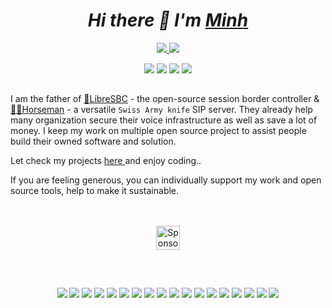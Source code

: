 <h1 align="center">
  <em> Hi there 👋 I'm <a href="https://hnimminh.github.io">Minh</a> </em>
</h1>
<!-- <a href="https://www.instagram.com/minh.n.h"> <img src="https://img.shields.io/badge/-INSTAGRAM-pink?style=for-the-badge&logo=Instagram"></a>-->
<p align="center"> 
  <a href="mailto:hnimminh@outlook.com">
    <img src="https://img.shields.io/badge/-EMAIL ME-d90000?style=for-the-badge&logo=microsoft-outlook">
  </a>
  <a href="https://www.linkedin.com/in/mnguyenhoang/">
    <img src="https://img.shields.io/badge/-LINKEDIN-blue?style=for-the-badge&logo=LinkedIn">
  </a>
</p>
<!--
  <a href="https://www.paypal.com/paypalme/hnimminh"> 
    <img src="https://img.shields.io/badge/-Donate-f1f1f1?style=for-the-badge&logo=paypal"> 
  </a> 
-->

<p align="center"> 
    <img src="https://img.shields.io/badge/-VOIP ENGINEER/ARCHITECT-white?style=for-the-badge">
    <img src="https://img.shields.io/badge/-XISTA-white?style=for-the-badge">
    <img src="https://img.shields.io/badge/-NETWORK ENGINEER-white?style=for-the-badge">
    <img src="https://img.shields.io/badge/-PHOTOGRAPHER-white?style=for-the-badge">
</p>
<!-- <h3 align="center"><a href="mailto:hnimminh@outlook.com">OPEN TO WORK </a></h3> -->
<h2></h2>

I am the father of <a href="https://github.com/hnimminh/libresbc">🗽LibreSBC</a> - the open-source session border controller & <a href="https://github.com/hnimminh/horseman">🏇🏼Horseman</a> - a versatile `Swiss Army knife` SIP server. They already help many organization secure their voice infrastructure as well as save a lot of money. I keep my work on multiple open source project to assist people build their owned software and solution.

Let check my projects <a href="https://github.com/hnimminh?tab=repositories"> here </a> and enjoy coding..

If you are feeling generous, you can individually support my work and open source tools, help to make it sustainable.
<br><br><br>

<p align="center">
  <a href="https://github.com/sponsors/hnimminh" target="_blank">
    <img src="https://img.shields.io/badge/🤍 Sponsor-EF2D5E?style=for-the-badge&logoColor=white&logo=_" height="38" alt="Sponsor">
  </a>
</p>
<br>

<h2></h2>
<p align="center"> 
  <img src="https://img.shields.io/badge/-Python-black?style=for-the-badge&logo=python">
  <img src="https://img.shields.io/badge/-Lua-black?style=for-the-badge&logo=lua">
  <img src="https://img.shields.io/badge/-Kamailio-black?style=for-the-badge&logo=kamailio">
  <img src="https://img.shields.io/badge/-FreeSWITCH-black?style=for-the-badge&logo=freeswitch">
  <img src="https://img.shields.io/badge/-RTPEngine-black?style=for-the-badge&logo=rtpengine">
  <img src="https://img.shields.io/badge/-Asterisk-black?style=for-the-badge&logo=asterisk">
  <img src="https://img.shields.io/badge/-Redis-black?style=for-the-badge&logo=redis">
  <img src="https://img.shields.io/badge/-MySQL-black?style=for-the-badge&logo=mysql">
  <img src="https://img.shields.io/badge/-Ansible-black?style=for-the-badge&logo=ansible">
  <img src="https://img.shields.io/badge/-Docker-black?style=for-the-badge&logo=docker">
  <img src="https://img.shields.io/badge/-Debian-black?style=for-the-badge&logo=debian">
  <img src="https://img.shields.io/badge/-CentOS-black?style=for-the-badge&logo=centos">
  <img src="https://img.shields.io/badge/-WireShark-black?style=for-the-badge&logo=wireshark">
  <img src="https://img.shields.io/badge/-NFTable-black?style=for-the-badge&logo=nftable">
  <img src="https://img.shields.io/badge/-Nginx-black?style=for-the-badge&logo=nginx">
  <img src="https://img.shields.io/badge/-Go-black?style=for-the-badge&logo=go">
  <img src="https://img.shields.io/badge/-Cisco-black?style=for-the-badge&logo=cisco">
  <img src="https://img.shields.io/badge/-...-black?style=for-the-badge&logo=Kubernetes">
</p>

<!--
<p align="center"> 
  <img src="https://img.shields.io/badge/-Python-ffd700?style=for-the-badge&logo=python">
  <img src="https://img.shields.io/badge/-Lua-00005f?style=for-the-badge&logo=lua">
  <img src="https://img.shields.io/badge/-Kamailio-00af87?style=for-the-badge&logo=kamailio">
  <img src="https://img.shields.io/badge/-FreeSWITCH-5f87af?style=for-the-badge&logo=freeswitch">
  <img src="https://img.shields.io/badge/-RTPEngine-af005f?style=for-the-badge&logo=rtpengine">
  <img src="https://img.shields.io/badge/-Asterisk-ffaf00?style=for-the-badge&logo=asterisk">
  <img src="https://img.shields.io/badge/-Redis-e4e4e4?style=for-the-badge&logo=redis">
  <img src="https://img.shields.io/badge/-MySQL-005faf?style=for-the-badge&logo=mysql">
  <img src="https://img.shields.io/badge/-Ansible-d70000?style=for-the-badge&logo=ansible">
  <img src="https://img.shields.io/badge/-Docker-87d7ff?style=for-the-badge&logo=docker">
  <img src="https://img.shields.io/badge/-Debian-ffaf00?style=for-the-badge&logo=debian">
  <img src="https://img.shields.io/badge/-CentOS-d70087?style=for-the-badge&logo=centos">
  <img src="https://img.shields.io/badge/-WireShark-00d7d7?style=for-the-badge&logo=wireshark">
  <img src="https://img.shields.io/badge/-NFTable-d70000?style=for-the-badge&logo=nftable">
  <img src="https://img.shields.io/badge/-Nginx-00af87?style=for-the-badge&logo=nginx">
  <img src="https://img.shields.io/badge/-...-black?style=for-the-badge&logo=go">
  <img src="https://img.shields.io/badge/-...-black?style=for-the-badge&logo=Kubernetes">
</p>
-->

